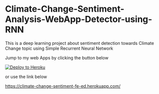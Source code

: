 # Climate-Change-Sentiment-Analysis-WebApp-Detector-using-RNN
This is a deep learning project about sentiment detection towards Climate Change topic using Simple Recurrent Neural Network

Jump to my web Apps by clicking the button below

[![Deploy to Heroku](https://www.herokucdn.com/deploy/button.svg)](https://climate-change-sentiment-fe-ed.herokuapp.com//)

or use the link below

https://climate-change-sentiment-fe-ed.herokuapp.com/
